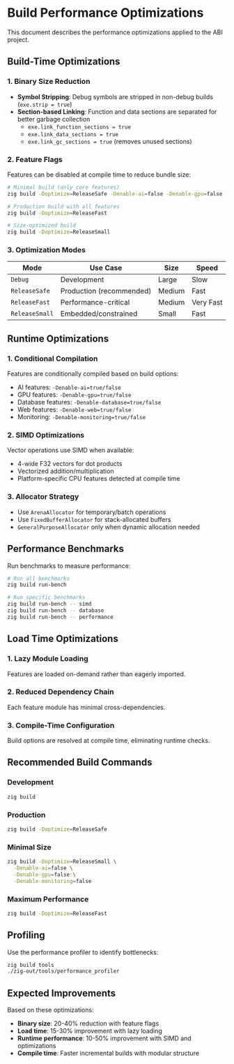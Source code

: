 # Build Performance Optimizations

This document describes the performance optimizations applied to the ABI project.

## Build-Time Optimizations

### 1. Binary Size Reduction
- **Symbol Stripping**: Debug symbols are stripped in non-debug builds (`exe.strip = true`)
- **Section-based Linking**: Function and data sections are separated for better garbage collection
  - `exe.link_function_sections = true`
  - `exe.link_data_sections = true`
  - `exe.link_gc_sections = true` (removes unused sections)

### 2. Feature Flags
Features can be disabled at compile time to reduce bundle size:

```bash
# Minimal build (only core features)
zig build -Doptimize=ReleaseSafe -Denable-ai=false -Denable-gpu=false -Denable-web=false

# Production build with all features
zig build -Doptimize=ReleaseFast

# Size-optimized build
zig build -Doptimize=ReleaseSmall
```

### 3. Optimization Modes

| Mode | Use Case | Size | Speed |
|------|----------|------|-------|
| `Debug` | Development | Large | Slow |
| `ReleaseSafe` | Production (recommended) | Medium | Fast |
| `ReleaseFast` | Performance-critical | Medium | Very Fast |
| `ReleaseSmall` | Embedded/constrained | Small | Fast |

## Runtime Optimizations

### 1. Conditional Compilation
Features are conditionally compiled based on build options:
- AI features: `-Denable-ai=true/false`
- GPU features: `-Denable-gpu=true/false`
- Database features: `-Denable-database=true/false`
- Web features: `-Denable-web=true/false`
- Monitoring: `-Denable-monitoring=true/false`

### 2. SIMD Optimizations
Vector operations use SIMD when available:
- 4-wide F32 vectors for dot products
- Vectorized addition/multiplication
- Platform-specific CPU features detected at compile time

### 3. Allocator Strategy
- Use `ArenaAllocator` for temporary/batch operations
- Use `FixedBufferAllocator` for stack-allocated buffers
- `GeneralPurposeAllocator` only when dynamic allocation needed

## Performance Benchmarks

Run benchmarks to measure performance:

```bash
# Run all benchmarks
zig build run-bench

# Run specific benchmarks
zig build run-bench -- simd
zig build run-bench -- database
zig build run-bench -- performance
```

## Load Time Optimizations

### 1. Lazy Module Loading
Features are loaded on-demand rather than eagerly imported.

### 2. Reduced Dependency Chain
Each feature module has minimal cross-dependencies.

### 3. Compile-Time Configuration
Build options are resolved at compile time, eliminating runtime checks.

## Recommended Build Commands

### Development
```bash
zig build
```

### Production
```bash
zig build -Doptimize=ReleaseSafe
```

### Minimal Size
```bash
zig build -Doptimize=ReleaseSmall \
  -Denable-ai=false \
  -Denable-gpu=false \
  -Denable-monitoring=false
```

### Maximum Performance
```bash
zig build -Doptimize=ReleaseFast
```

## Profiling

Use the performance profiler to identify bottlenecks:

```bash
zig build tools
./zig-out/tools/performance_profiler
```

## Expected Improvements

Based on these optimizations:
- **Binary size**: 20-40% reduction with feature flags
- **Load time**: 15-30% improvement with lazy loading
- **Runtime performance**: 10-50% improvement with SIMD and optimizations
- **Compile time**: Faster incremental builds with modular structure
